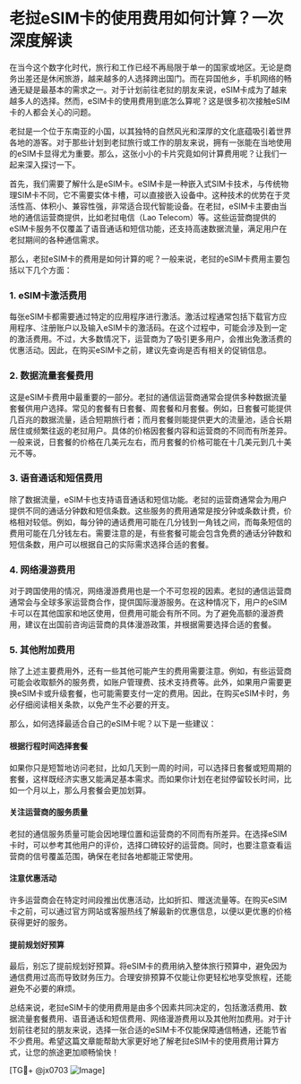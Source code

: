 # 老挝eSIM卡的使用费用如何计算？一次深度解读

在当今这个数字化时代，旅行和工作已经不再局限于单一的国家或地区。无论是商务出差还是休闲旅游，越来越多的人选择跨出国门。而在异国他乡，手机网络的畅通无疑是最基本的需求之一。对于计划前往老挝的朋友来说，eSIM卡成为了越来越多人的选择。然而，eSIM卡的使用费用到底怎么算呢？这是很多初次接触eSIM卡的人都会关心的问题。

老挝是一个位于东南亚的小国，以其独特的自然风光和深厚的文化底蕴吸引着世界各地的游客。对于那些计划到老挝旅行或工作的朋友来说，拥有一张能在当地使用的eSIM卡显得尤为重要。那么，这张小小的卡片究竟如何计算费用呢？让我们一起来深入探讨一下。

首先，我们需要了解什么是eSIM卡。eSIM卡是一种嵌入式SIM卡技术，与传统物理SIM卡不同，它不需要实体卡槽，可以直接嵌入设备中。这种技术的优势在于灵活性高、体积小、兼容性强，非常适合现代智能设备。在老挝，eSIM卡主要由当地的通信运营商提供，比如老挝电信（Lao Telecom）等。这些运营商提供的eSIM卡服务不仅覆盖了语音通话和短信功能，还支持高速数据流量，满足用户在老挝期间的各种通信需求。

那么，老挝eSIM卡的费用是如何计算的呢？一般来说，老挝的eSIM卡费用主要包括以下几个方面：

### 1. eSIM卡激活费用
每张eSIM卡都需要通过特定的应用程序进行激活。激活过程通常包括下载官方应用程序、注册账户以及输入eSIM卡的激活码。在这个过程中，可能会涉及到一定的激活费用。不过，大多数情况下，运营商为了吸引更多用户，会推出免激活费的优惠活动。因此，在购买eSIM卡之前，建议先查询是否有相关的促销信息。

### 2. 数据流量套餐费用
这是eSIM卡费用中最重要的一部分。老挝的通信运营商通常会提供多种数据流量套餐供用户选择。常见的套餐有日套餐、周套餐和月套餐。例如，日套餐可能提供几百兆的数据流量，适合短期旅行者；而月套餐则能提供更大的流量池，适合长期居住或频繁往返的老挝用户。具体的价格因套餐内容和运营商的不同而有所差异。一般来说，日套餐的价格在几美元左右，而月套餐的价格可能在十几美元到几十美元不等。

### 3. 语音通话和短信费用
除了数据流量，eSIM卡也支持语音通话和短信功能。老挝的运营商通常会为用户提供不同的通话分钟数和短信条数。这些服务的费用通常是按分钟或条数计费，价格相对较低。例如，每分钟的通话费用可能在几分钱到一角钱之间，而每条短信的费用可能在几分钱左右。需要注意的是，有些套餐可能会包含免费的通话分钟数和短信条数，用户可以根据自己的实际需求选择合适的套餐。

### 4. 网络漫游费用
对于跨国使用的情况，网络漫游费用也是一个不可忽视的因素。老挝的通信运营商通常会与全球多家运营商合作，提供国际漫游服务。在这种情况下，用户的eSIM卡可以在其他国家和地区使用，但费用可能会有所不同。为了避免高额的漫游费用，建议在出国前咨询运营商的具体漫游政策，并根据需要选择合适的套餐。

### 5. 其他附加费用
除了上述主要费用外，还有一些其他可能产生的费用需要注意。例如，有些运营商可能会收取额外的服务费，如账户管理费、技术支持费等。此外，如果用户需要更换eSIM卡或升级套餐，也可能需要支付一定的费用。因此，在购买eSIM卡时，务必仔细阅读相关条款，以免产生不必要的开支。

那么，如何选择最适合自己的eSIM卡呢？以下是一些建议：

#### 根据行程时间选择套餐
如果你只是短暂地访问老挝，比如几天到一周的时间，可以选择日套餐或短周期的套餐，这样既经济实惠又能满足基本需求。而如果你计划在老挝停留较长时间，比如一个月以上，那么月套餐会更加划算。

#### 关注运营商的服务质量
老挝的通信服务质量可能会因地理位置和运营商的不同而有所差异。在选择eSIM卡时，可以参考其他用户的评价，选择口碑较好的运营商。同时，也要注意查看运营商的信号覆盖范围，确保在老挝各地都能正常使用。

#### 注意优惠活动
许多运营商会在特定时间段推出优惠活动，比如折扣、赠送流量等。在购买eSIM卡之前，可以通过官方网站或客服热线了解最新的优惠信息，以便以更优惠的价格获得更好的服务。

#### 提前规划好预算
最后，别忘了提前规划好预算。将eSIM卡的费用纳入整体旅行预算中，避免因为通信费用过高而导致财务压力。合理安排预算不仅能让你更轻松地享受旅程，还能避免不必要的麻烦。

总结来说，老挝eSIM卡的使用费用是由多个因素共同决定的，包括激活费用、数据流量套餐费用、语音通话和短信费用、网络漫游费用以及其他附加费用。对于计划前往老挝的朋友来说，选择一张合适的eSIM卡不仅能保障通信畅通，还能节省不少费用。希望这篇文章能帮助大家更好地了解老挝eSIM卡的使用费用计算方式，让您的旅途更加顺畅愉快！

[TG💪+ @jx0703 ![Image](https://github.com/user-attachments/assets/dbca1d08-cadb-493c-b0ec-ad6f7a83f270)]